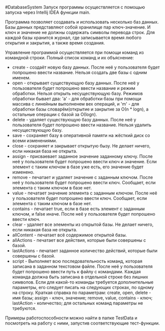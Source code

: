 #DatabaseSystem
Запуск программы осуществляется с помощью запуска через Intellij IDEA функции main.

Программа позволяет создавать и использовать несколько баз данных. Базы данных представляют собой хранилище пар ключ-значение. 
И ключ и значение не должны содержать символы перевода строк. Для каждой базы хранится журнал, где записывается время любого открытия
и закрытия, а также время создания.

Управление программой осуществляется при помощи команд из командной строки. Полный список команд и их объяснение:
* create - создаёт новую базу данных. После неё у пользователя будет попрошено ввести название. Нельзя создать две базы с одним именем.
* open - открывает существующую базу данных. После неё у пользователя будет попрошено ввести название и режим обработки. Нельзя открыть
	несуществующую базу. Режимов обработки бывает два: 'a' - для обработки базы при помощи массива с линейным выполненем вех операций, 
	и 'm' - для обработки базы словарём(открытие и закрытие за О(n * logn), а остальные операции с базой за О(logn).
* delete - удаляет существующую базу данных. После неё у пользователя будет попрошено ввести название. Нельзя удалить несуществующую базу.
* save - сохраняет базу в оперативной памяти на жёсткий диск со всеми изменениями.
* close - сохраняет и закрывает открытую бызу. Не делает ничего, если никакая база не открыта.
* assign - присваевает заданное значение заданному ключу. После неё у пользователя будет попрошено ввести ключ и значение. 
	Если элемент с таким ключом в базе уже есть, его значение будет изменено.
* remove - печатает и удаляет значение с заданным ключом. После неё у пользователя будет попрошено ввести ключ. 
	Сообщает, если элемента с таким ключом в базе нет.
* value - печатает значение элемента с заданным ключом. После неё у пользователя будет попрошено ввести ключ. 
	Сообщает, если элемента с таким ключом в базе нет.
* contains - печатает true, если в базе есть элемент с заданным ключом, и false иначе. После неё у пользователя будет попрошено ввести ключ.
* clear - удаляет все элементы из открытой базы. Не делает ничего, если никакая база не открыта.
* allContent - печатает всё содержимое открытой базы.
* allActions - печатает все действия, которые были совершены с базой.
* lastActions - печатает заданное количество действий, которые были совершены с базой.
* script - Выполняет всю последовательность команд, которая записана в заданном текстовом файле. После неё у пользователя будет попрошено 
	ввести путь к файлу с командами. Каждая команда должна быть записана в отдельной строке без лишних символов. Если для какой-то
	команды требуется дополнительные параметры, его следует писать на следующих строках, по одному на строку. Краткая справка по параметрам:
		create, open, delete - имя базы; assign - ключ, значение; remove, value, contains - ключ; lastAction - количество; для остальных
		команд параметры не требуются.

Примеры работоспособности можно найти в папке TestData и посмотреть на работу с ними, запустив соответствующие тест-функции.